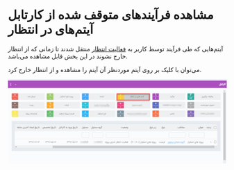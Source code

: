 #  مشاهده فرآیندهای متوقف شده از کارتابل آیتم‌های در انتظار  

آیتم‌هایی که طی فرآیند توسط کاربر به [فعالیت انتظار](https://github.com/1stco/PayamGostarDocs/blob/master/help2.5.4/Settings/Personalization-crm/Overview/Process-design/Create-a-work-cycle/Activity/Waiting/Waiting.md) منتقل شدند تا زمانی که از انتظار خارج نشوند در این بخش قابل مشاهده می‌باشد. 

می‌توان با کلیک بر روی آیتم موردنظر آن آیتم را مشاهده و از انتظار خارج کرد. 

![](22.png)

